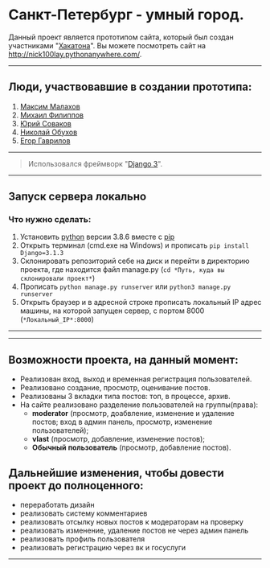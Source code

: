 # Санкт-Петербург - умный город.
Данный проект является прототипом сайта, который был создан участниками "<a href="https://hacklife.fun/">Хакатона</a>".
Вы можете посмотреть сайт на http://nick100lay.pythonanywhere.com/.

***
## Люди, участвовавшие в создании прототипа:
1. <a href="https://github.com/mrgick/">Максим Малахов</a>
2. <a href="https://github.com/miha6g/">Михаил Филиппов</a>
3. <a href="https://github.com/tweek36/">Юрий Соваков</a>
4. <a href="https://github.com/nick100lay/">Николай Обухов</a>
5. <a href="https://vk.com/idgoner21/">Егор Гаврилов</a>
*** 

>Использовался фреймворк "<a href="https://www.djangoproject.com/">Django 3</a>".

***
## Запуск сервера локально
### Что нужно сделать:
1. Установить <a href="https://www.python.org/">python</a> версии 3.8.6 вместе с <a href="https://pypi.org/project/pip/">pip</a>
2. Открыть терминал (cmd.exe на Windows) и прописать `pip install Django=3.1.3` 
3. Склонировать репозиторий себе на диск и перейти в директорию проекта, где находится файл manage.py (`cd *Путь, куда вы склонировали проект*`)  
4. Прописать `python manage.py runserver` или `python3 manage.py runserver`
5. Открыть браузер и в адресной строке прописать локальный IP адрес машины, на которой запущен сервер, с портом 8000 (```*Локальный_IP*:8000```)
***

***
## Возможности проекта, на данный момент:
* Реализован вход, выход и временная регистрация пользователей.
* Реализовано создание, просмотр, оценивание постов.
* Реализованы 3 вкладки типа постов: топ, в процессе, архив.
* На сайте реализовано разделение пользователей на группы(права):
  * <b>moderator</b> (просмотр, доабвление, изменение и удаление постов; вход в админ панель, просмотр, изменение пользователей);
  * <b>vlast</b> (просмотр, добавление, изменение постов); 
  * <b>Обычный пользователь</b> (просмотр, добавление постов).

## Дальнейшие изменения, чтобы довести проект до полноценного:
* переработать дизайн
* реализовать систему комментариев
* реализовать отсылку новых постов к модераторам на проверку
* реализовать изменение, удаление постов не через админ панель
* реализовать профиль пользователя
* реализовать регистрацию через вк и госуслуги
***
